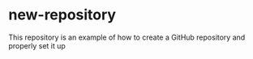 # new-repository
This repository is an example of how to create a GitHub repository and properly set it up
